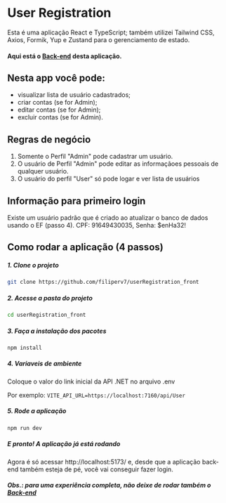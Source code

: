 # User Registration

Esta é uma aplicação React e TypeScript; também utilizei Tailwind CSS, Axios, Formik, Yup e Zustand para o gerenciamento de estado.

#### Aqui está o [Back-end](https://github.com/filiperv7/userRegistration_back) desta aplicação.

## Nesta app você pode:
- visualizar lista de usuário cadastrados;
- criar contas (se for Admin);
- editar contas (se for Admin);
- excluir contas (se for Admin).

## Regras de negócio
1. Somente o Perfil "Admin" pode cadastrar um usuário.
2. O usuário de Perfil "Admin" pode editar as informaçãoes pessoais de qualquer usuário.
3. O usuário do perfil "User" só pode logar e ver lista de usuários

## Informação para primeiro login
Existe um usuário padrão que é criado ao atualizar o banco de dados usando o EF (passo 4).
CPF: 91649430035, Senha: $enHa32!

## Como rodar a aplicação (4 passos)
##### 1. Clone o projeto
```bash
git clone https://github.com/filiperv7/userRegistration_front
```

##### 2. Acesse a pasta do projeto
```bash
cd userRegistration_front
```

##### 3. Faça a instalação dos pacotes

```bash
npm install
```

##### 4. Variaveis de ambiente
Coloque o valor do link inicial da API .NET no arquivo .env

Por exemplo: ``VITE_API_URL=https://localhost:7160/api/User``

##### 5. Rode a aplicação

```bash
npm run dev
```

##### E pronto! A aplicação já está rodando
Agora é só acessar http://localhost:5173/ e, desde que a aplicação back-end também esteja de pé, você vai conseguir fazer login.

##### Obs.: para uma experiência completa, não deixe de rodar também o [Back-end](https://github.com/filiperv7/userRegistration_back)
